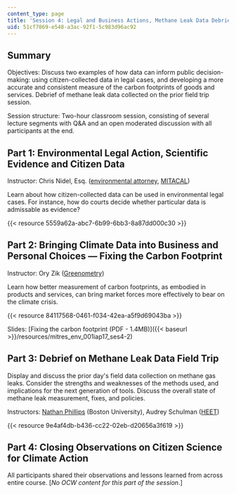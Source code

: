 ```yaml
---
content_type: page
title: 'Session 4: Legal and Business Actions, Methane Leak Data Debrief'
uid: 51cf7069-e548-a3ac-92f1-5c983d96ac92
---
```


Summary
-------

Objectives: Discuss two examples of how data can inform public decision-making: using citizen-collected data in legal cases, and developing a more accurate and consistent measure of the carbon footprints of goods and services. Debrief of methane leak data collected on the prior field trip session.

Session structure: Two-hour classroom session, consisting of several lecture segments with Q&A and an open moderated discussion with all participants at the end.

Part 1: Environmental Legal Action, Scientific Evidence and Citizen Data
------------------------------------------------------------------------

Instructor: Chris Nidel, Esq. ([environmental attorney](http://www.nidellaw.com/), [MITACAL](http://www.mitacal.org/))

Learn about how citizen-collected data can be used in environmental legal cases. For instance, how do courts decide whether particular data is admissable as evidence?

{{< resource 5559a62a-abc7-6b99-6bb3-8a87dd000c30 >}}

Part 2: Bringing Climate Data into Business and Personal Choices — Fixing the Carbon Footprint
----------------------------------------------------------------------------------------------

Instructor: Ory Zik ([Greenometry](https://opencorporates.com/companies/us_ma/001259502))

Learn how better measurement of carbon footprints, as embodied in products and services, can bring market forces more effectively to bear on the climate crisis.

{{< resource 84117568-0461-f034-42ea-a5f9d69043ba >}}

Slides: [Fixing the carbon footprint (PDF - 1.4MB)]({{< baseurl >}}/resources/mitres_env_001iap17_ses4-2)

Part 3: Debrief on Methane Leak Data Field Trip
-----------------------------------------------

Display and discuss the prior day's field data collection on methane gas leaks. Consider the strengths and weaknesses of the methods used, and implications for the next generation of tools. Discuss the overall state of methane leak measurement, fixes, and policies.

Instructors: [Nathan Phillips](https://www.bu.edu/earth/people/faculty/nathan-phillips/) (Boston University), Audrey Schulman ([HEET](https://www.heetma.org/))

{{< resource 9e4af4db-b436-cc22-02eb-d20656a3f619 >}}

Part 4: Closing Observations on Citizen Science for Climate Action
------------------------------------------------------------------

All participants shared their observations and lessons learned from across entire course. \[_No OCW content for this part of the session_.\]